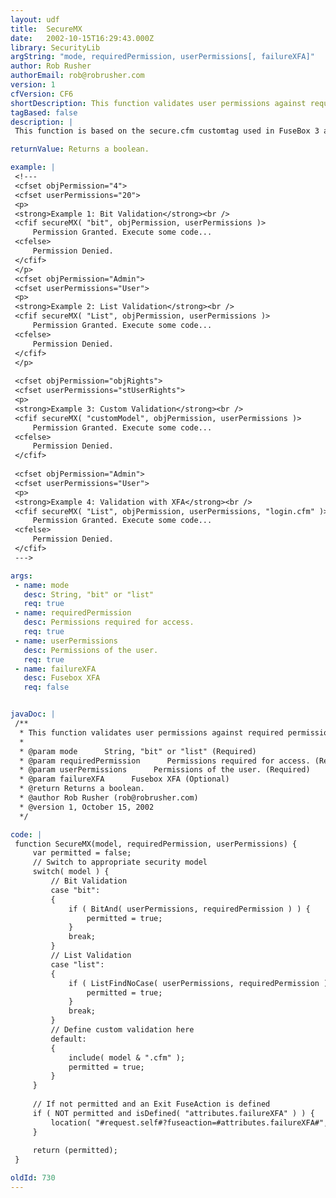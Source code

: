 ```yaml
---
layout: udf
title:  SecureMX
date:   2002-10-15T16:29:43.000Z
library: SecurityLib
argString: "mode, requiredPermission, userPermissions[, failureXFA]"
author: Rob Rusher
authorEmail: rob@robrusher.com
version: 1
cfVersion: CF6
shortDescription: This function validates user permissions against required permissions using either Bit, List or custom validation.
tagBased: false
description: |
 This function is based on the secure.cfm customtag used in FuseBox 3 and authored by Hal Helms. This function validates user permissions against required permissions for code execution using either Bit, List or custom validation.

returnValue: Returns a boolean.

example: |
 <!---
 <cfset objPermission="4">
 <cfset userPermissions="20">
 <p>
 <strong>Example 1: Bit Validation</strong><br />
 <cfif secureMX( "bit", objPermission, userPermissions )>
     Permission Granted. Execute some code...
 <cfelse>
     Permission Denied.
 </cfif>
 </p>
 <cfset objPermission="Admin">
 <cfset userPermissions="User">
 <p>
 <strong>Example 2: List Validation</strong><br />
 <cfif secureMX( "List", objPermission, userPermissions )>
     Permission Granted. Execute some code...
 <cfelse>
     Permission Denied.
 </cfif>
 </p>
 
 <cfset objPermission="objRights">
 <cfset userPermissions="stUserRights">
 <p>
 <strong>Example 3: Custom Validation</strong><br />
 <cfif secureMX( "customModel", objPermission, userPermissions )>
     Permission Granted. Execute some code...
 <cfelse>
     Permission Denied.
 </cfif>
 
 <cfset objPermission="Admin">
 <cfset userPermissions="User">
 <p>
 <strong>Example 4: Validation with XFA</strong><br />
 <cfif secureMX( "List", objPermission, userPermissions, "login.cfm" )>
     Permission Granted. Execute some code...
 <cfelse>
     Permission Denied.
 </cfif>
 --->

args:
 - name: mode
   desc: String, "bit" or "list"
   req: true
 - name: requiredPermission
   desc: Permissions required for access.
   req: true
 - name: userPermissions
   desc: Permissions of the user.
   req: true
 - name: failureXFA
   desc: Fusebox XFA
   req: false


javaDoc: |
 /**
  * This function validates user permissions against required permissions using either Bit, List or custom validation.
  * 
  * @param mode      String, "bit" or "list" (Required)
  * @param requiredPermission      Permissions required for access. (Required)
  * @param userPermissions      Permissions of the user. (Required)
  * @param failureXFA      Fusebox XFA (Optional)
  * @return Returns a boolean. 
  * @author Rob Rusher (rob@robrusher.com) 
  * @version 1, October 15, 2002 
  */

code: |
 function SecureMX(model, requiredPermission, userPermissions) {
     var permitted = false;
     // Switch to appropriate security model
     switch( model ) {
         // Bit Validation
         case "bit":
         {
             if ( BitAnd( userPermissions, requiredPermission ) ) {
                 permitted = true;
             }
             break;
         }
         // List Validation
         case "list":
         {
             if ( ListFindNoCase( userPermissions, requiredPermission ) ) {
                 permitted = true;
             }
             break;
         }
         // Define custom validation here
         default:
         {
             include( model & ".cfm" );
             permitted = true;
         }
     }
     
     // If not permitted and an Exit FuseAction is defined
     if ( NOT permitted and isDefined( "attributes.failureXFA" ) ) {
         location( "#request.self#?fuseaction=#attributes.failureXFA#", 1 );
     }
     
     return (permitted);
 }

oldId: 730
---
```


